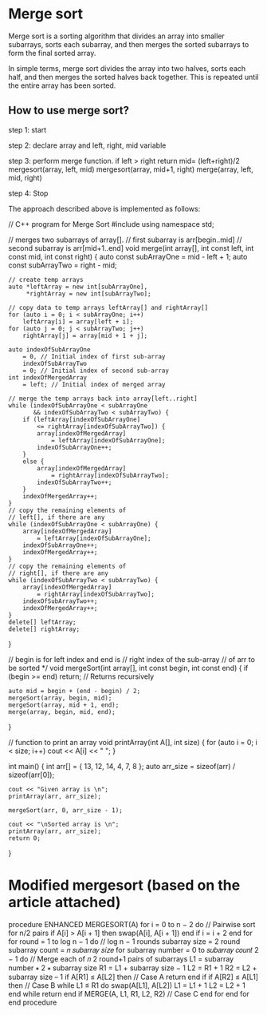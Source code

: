 # Merge sort 

Merge sort is a sorting algorithm that divides an array into smaller subarrays, sorts each subarray, and then merges the sorted subarrays to form the final sorted array.

In simple terms, merge sort divides the array into two halves, sorts each half, and then merges the sorted halves back together. This is repeated until the entire array has been sorted.

## How to use merge sort?

step 1: start

step 2: declare array and left, right, mid variable

step 3: perform merge function.
    if left > right
        return
    mid= (left+right)/2
    mergesort(array, left, mid)
    mergesort(array, mid+1, right)
    merge(array, left, mid, right)

step 4: Stop

The approach described above is implemented as follows:

// C++ program for Merge Sort
#include <iostream>
using namespace std;
 
// merges two subarrays of array[].
// first subarray is arr[begin..mid]
// second subarray is arr[mid+1..end]
void merge(int array[], int const left, int const mid,
           int const right)
{
    auto const subArrayOne = mid - left + 1;
    auto const subArrayTwo = right - mid;
 
    // create temp arrays
    auto *leftArray = new int[subArrayOne],
         *rightArray = new int[subArrayTwo];
 
    // copy data to temp arrays leftArray[] and rightArray[]
    for (auto i = 0; i < subArrayOne; i++)
        leftArray[i] = array[left + i];
    for (auto j = 0; j < subArrayTwo; j++)
        rightArray[j] = array[mid + 1 + j];
 
    auto indexOfSubArrayOne
        = 0, // Initial index of first sub-array
        indexOfSubArrayTwo
        = 0; // Initial index of second sub-array
    int indexOfMergedArray
        = left; // Initial index of merged array
 
    // merge the temp arrays back into array[left..right]
    while (indexOfSubArrayOne < subArrayOne
           && indexOfSubArrayTwo < subArrayTwo) {
        if (leftArray[indexOfSubArrayOne]
            <= rightArray[indexOfSubArrayTwo]) {
            array[indexOfMergedArray]
                = leftArray[indexOfSubArrayOne];
            indexOfSubArrayOne++;
        }
        else {
            array[indexOfMergedArray]
                = rightArray[indexOfSubArrayTwo];
            indexOfSubArrayTwo++;
        }
        indexOfMergedArray++;
    }
    // copy the remaining elements of
    // left[], if there are any
    while (indexOfSubArrayOne < subArrayOne) {
        array[indexOfMergedArray]
            = leftArray[indexOfSubArrayOne];
        indexOfSubArrayOne++;
        indexOfMergedArray++;
    }
    // copy the remaining elements of
    // right[], if there are any
    while (indexOfSubArrayTwo < subArrayTwo) {
        array[indexOfMergedArray]
            = rightArray[indexOfSubArrayTwo];
        indexOfSubArrayTwo++;
        indexOfMergedArray++;
    }
    delete[] leftArray;
    delete[] rightArray;
}
 
// begin is for left index and end is
// right index of the sub-array
// of arr to be sorted */
void mergeSort(int array[], int const begin, int const end)
{
    if (begin >= end)
        return; // Returns recursively
 
    auto mid = begin + (end - begin) / 2;
    mergeSort(array, begin, mid);
    mergeSort(array, mid + 1, end);
    merge(array, begin, mid, end);
}
 
// function to print an array
void printArray(int A[], int size)
{
    for (auto i = 0; i < size; i++)
        cout << A[i] << " ";
}

int main()
{
    int arr[] = { 13, 12, 14, 4, 7, 8 };
    auto arr_size = sizeof(arr) / sizeof(arr[0]);
 
    cout << "Given array is \n";
    printArray(arr, arr_size);
 
    mergeSort(arr, 0, arr_size - 1);
 
    cout << "\nSorted array is \n";
    printArray(arr, arr_size);
    return 0;
}


# Modified mergesort (based on the article attached)

procedure ENHANCED MERGESORT(A)
 for i = 0 to n − 2 do // Pairwise sort for n/2 pairs
 if A[i] > A[i + 1] then
 swap(A[i], A[i + 1])
 end if
 i = i + 2
 end for
 for round = 1 to log n − 1 do // log n − 1 rounds
 subarray size = 2
round
 subarray count = 𝑛
𝑠𝑢𝑏𝑎𝑟𝑟𝑎𝑦 𝑠𝑖𝑧𝑒
 for subarray number = 0 to 𝑠𝑢𝑏𝑎𝑟𝑟𝑎𝑦 𝑐𝑜𝑢𝑛𝑡
2 − 1 do 
 // Merge each of 𝑛 2
round+1
pairs of subarrays
 L1 = subarray number ∗ 2 ∗ subarray size
 R1 = L1 + subarray size − 1
  L2 = R1 + 1
 R2 = L2 + subarray size – 1
 if A[R1] ≤ A[L2] then // Case A
 return
 end if
 if A[R2] ≤ A[L1] then // Case B
 while L1 ≤ R1 do
 swap(A[L1], A[L2])
 L1 = L1 + 1
 L2 = L2 + 1
 end while
 return
 end if
 MERGE(A, L1, R1, L2, R2) // Case C
 end for
 end for
 end procedure
